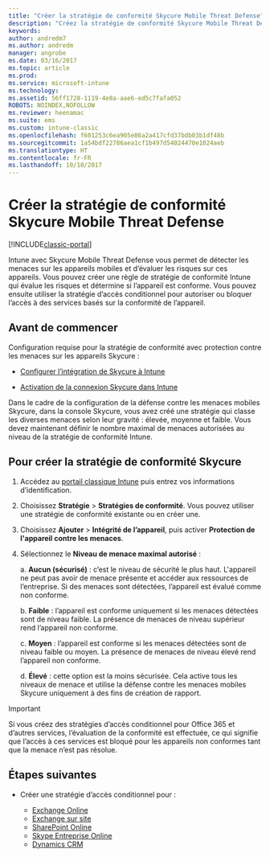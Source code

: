 ```yaml
---
title: "Créer la stratégie de conformité Skycure Mobile Threat Defense"
description: "Créez la stratégie de conformité Skycure Mobile Threat Defense dans le portail classique Intune."
keywords: 
author: andredm7
ms.author: andredm
manager: angrobe
ms.date: 03/16/2017
ms.topic: article
ms.prod: 
ms.service: microsoft-intune
ms.technology: 
ms.assetid: 56ff1728-1119-4e8a-aae6-ed5c7fafa052
ROBOTS: NOINDEX,NOFOLLOW
ms.reviewer: heenamac
ms.suite: ems
ms.custom: intune-classic
ms.openlocfilehash: f601253c6ea905e86a2a417cfd37bdb03b1df48b
ms.sourcegitcommit: 1a54bdf22786aea1cf1b497d54024470e1024aeb
ms.translationtype: HT
ms.contentlocale: fr-FR
ms.lasthandoff: 10/10/2017
---
```

# <a name="create-skycure-mobile-threat-defense-compliance-policy"></a>Créer la stratégie de conformité Skycure Mobile Threat Defense

[!INCLUDE[classic-portal](../includes/classic-portal.md)]

Intune avec Skycure Mobile Threat Defense vous permet de détecter les menaces sur les appareils mobiles et d’évaluer les risques sur ces appareils. Vous pouvez créer une règle de stratégie de conformité Intune qui évalue les risques et détermine si l’appareil est conforme. Vous pouvez ensuite utiliser la stratégie d’accès conditionnel pour autoriser ou bloquer l’accès à des services basés sur la conformité de l’appareil.

## <a name="before-you-begin"></a>Avant de commencer

Configuration requise pour la stratégie de conformité avec protection contre les menaces sur les appareils Skycure :

-   [Configurer l’intégration de Skycure à Intune](/intune-classic/deploy-use/setup-the-skycure-integration-with-Intune)

-   [Activation de la connexion Skycure dans Intune](/intune-classic/deploy-use/enable-skycure-mobile-threat-defense-in-intune)

Dans le cadre de la configuration de la défense contre les menaces mobiles Skycure, dans la console Skycure, vous avez créé une stratégie qui classe les diverses menaces selon leur gravité : élevée, moyenne et faible. Vous devez maintenant définir le nombre maximal de menaces autorisées au niveau de la stratégie de conformité Intune.

## <a name="to-create-skycure-compliance-policy"></a>Pour créer la stratégie de conformité Skycure

1.  Accédez au [portail classique Intune](https://manage.microsoft.com/) puis entrez vos informations d’identification.

2.  Choisissez **Stratégie** &gt; **Stratégies de conformité**. Vous pouvez utiliser une stratégie de conformité existante ou en créer une.

3.  Choisissez **Ajouter** &gt; **Intégrité de l’appareil**, puis activer **Protection de l'appareil contre les menaces**.

4.  Sélectionnez le **Niveau de menace maximal autorisé** :

    a.  **Aucun (sécurisé)** : c’est le niveau de sécurité le plus haut. L'appareil ne peut pas avoir de menace présente et accéder aux ressources de l’entreprise. Si des menaces sont détectées, l’appareil est évalué comme non conforme.

    b.  **Faible** : l’appareil est conforme uniquement si les menaces détectées sont de niveau faible. La présence de menaces de niveau supérieur rend l’appareil non conforme.

    c.  **Moyen** : l’appareil est conforme si les menaces détectées sont de niveau faible ou moyen. La présence de menaces de niveau élevé rend l’appareil non conforme.

    d.  **Élevé** : cette option est la moins sécurisée. Cela active tous les niveaux de menace et utilise la défense contre les menaces mobiles Skycure uniquement à des fins de création de rapport.

> [!IMPORTANT]
> Si vous créez des stratégies d’accès conditionnel pour Office 365 et d’autres services, l’évaluation de la conformité est effectuée, ce qui signifie que l’accès à ces services est bloqué pour les appareils non conformes tant que la menace n’est pas résolue.

## <a name="span-idmonitor-device-threats-classanchorspan-idnext-steps-classanchorspan-idtoc477360344-classanchorspanspanspannext-steps"></a><span id="monitor-device-threats" class="anchor"><span id="next-steps" class="anchor"><span id="_Toc477360344" class="anchor"></span></span></span>Étapes suivantes

-   Créer une stratégie d’accès conditionnel pour :

    -   [Exchange Online](/intune-classic/deploy-use/restrict-access-to-exchange-online-with-microsoft-intune)
    -   [Exchange sur site](/intune-classic/deploy-use/restrict-access-to-exchange-onpremises-with-microsoft-intune)
    -   [SharePoint Online](/intune-classic/deploy-use/restrict-access-to-sharepoint-online-with-microsoft-intune)
    -   [Skype Entreprise Online](/intune-classic/deploy-use/restrict-access-to-skype-for-business-online-with-microsoft-intune)
    -   [Dynamics CRM](/intune-classic/deploy-use/restrict-access-to-dynamics-crm-online-with-microsoft-intune)
